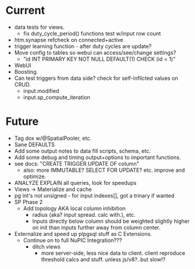 # Current

* data tests for views.
  * fix duty_cycle_period() functions test w/input row count
* htm.synapse refcheck on connected+active
* trigger learning function - after duty cycles are update?
* Move config to tables so webui can access/see/change settings?
  * "id INT PRIMARY KEY NOT NULL DEFAULT(1) CHECK (id = 1)"
* WebUI
* Boosting.
* Can test triggers from data side? check for self-inflicted values on CRUD.
  * input.modified
  * input.sp_compute_iteration

# Future

* Tag dox w/@SpatialPooler, etc.
* Sane DEFAULTS 
* Add some output notes to data fill scripts, schema, etc.
* Add some debug and timing output+options to important functions.
* see docs: "CREATE TRIGGER UPDATE OF column"
  * also: more IMMUTABLE? SELECT FOR UPDATE? etc. improve and optimize.
* ANALYZE EXPLAIN all queries, look for speedups
* Views -> Materialize and cache
* pg int's not unsigned - for input indexes[], got a trinary if wanted
* SP Phase 2
  * Add topology AKA local column inhibition 
    * radius (aka? input spread. calc with.), etc.
    * Inputs directly below column should be weighted slightly higher on init
      than inputs further away from column center.
* Externalize and speed up plpgsql stuff as C Extensions.
  * Continue on to full NuPIC Integration???
    * ditch views
      * more server-side, less nice data to client.
        client reproduce threshold calcs and stuff. unless js/v8?..but slow!?

